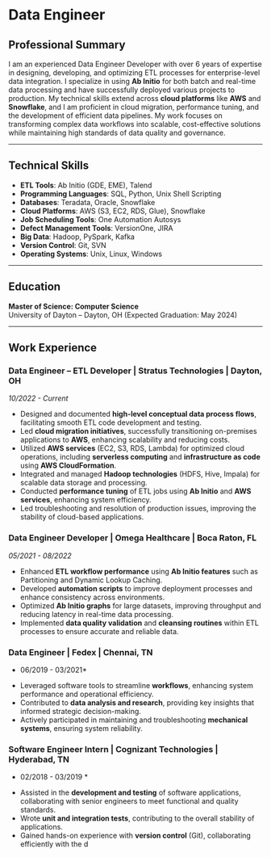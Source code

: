 # Data Engineer

## Professional Summary

I am an experienced Data Engineer Developer with over 6 years of expertise in designing, developing, and optimizing ETL processes for enterprise-level data integration. I specialize in using **Ab Initio** for both batch and real-time data processing and have successfully deployed various projects to production. My technical skills extend across **cloud platforms** like **AWS** and **Snowflake**, and I am proficient in cloud migration, performance tuning, and the development of efficient data pipelines. My work focuses on transforming complex data workflows into scalable, cost-effective solutions while maintaining high standards of data quality and governance.

---

## Technical Skills

- **ETL Tools**: Ab Initio (GDE, EME), Talend
- **Programming Languages**: SQL, Python, Unix Shell Scripting
- **Databases**: Teradata, Oracle, Snowflake
- **Cloud Platforms**: AWS (S3, EC2, RDS, Glue), Snowflake
- **Job Scheduling Tools**: One Automation Autosys
- **Defect Management Tools**: VersionOne, JIRA
- **Big Data**: Hadoop, PySpark, Kafka
- **Version Control**: Git, SVN
- **Operating Systems**: Unix, Linux, Windows

---

## Education

**Master of Science: Computer Science**  
University of Dayton – Dayton, OH (Expected Graduation: May 2024)

---

## Work Experience

### **Data Engineer – ETL Developer | Stratus Technologies | Dayton, OH**
*10/2022 - Current*
- Designed and documented **high-level conceptual data process flows**, facilitating smooth ETL code development and testing.
- Led **cloud migration initiatives**, successfully transitioning on-premises applications to **AWS**, enhancing scalability and reducing costs.
- Utilized **AWS services** (EC2, S3, RDS, Lambda) for optimized cloud operations, including **serverless computing** and **infrastructure as code** using **AWS CloudFormation**.
- Integrated and managed **Hadoop technologies** (HDFS, Hive, Impala) for scalable data storage and processing.
- Conducted **performance tuning** of ETL jobs using **Ab Initio** and **AWS services**, enhancing system efficiency.
- Led troubleshooting and resolution of production issues, improving the stability of cloud-based applications.

### **Data Engineer Developer | Omega Healthcare | Boca Raton, FL**
*05/2021 - 08/2022*
- Enhanced **ETL workflow performance** using **Ab Initio features** such as Partitioning and Dynamic Lookup Caching.
- Developed **automation scripts** to improve deployment processes and enhance consistency across environments.
- Optimized **Ab Initio graphs** for large datasets, improving throughput and reducing latency in real-time data processing.
- Implemented **data quality validation** and **cleansing routines** within ETL processes to ensure accurate and reliable data.

### **Data Engineer | Fedex | Chennai, TN**
* 06/2019 - 03/2021*
- Leveraged software tools to streamline **workflows**, enhancing system performance and operational efficiency.
- Contributed to **data analysis and research**, providing key insights that informed strategic decision-making.
- Actively participated in maintaining and troubleshooting **mechanical systems**, ensuring system reliability.

### **Software Engineer Intern | Cognizant Technologies | Hyderabad, TN**
* 02/2018 - 03/2019 *
- Assisted in the **development and testing** of software applications, collaborating with senior engineers to meet functional and quality standards.
- Wrote **unit and integration tests**, contributing to the overall stability of applications.
- Gained hands-on experience with **version control** (Git), collaborating efficiently with the d
